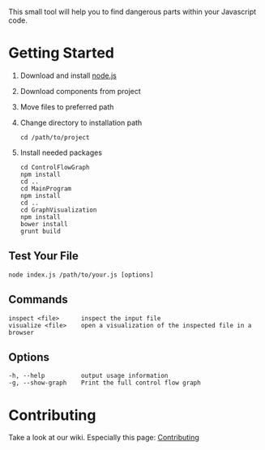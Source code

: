 This small tool will help you to find dangerous parts within your Javascript code.

# Getting Started
1. Download and install [node.js](http://nodejs.org/download/)

2. Download components from project

3. Move files to preferred path

4. Change directory to installation path

    `cd /path/to/project`


5. Install needed packages
    ```
    cd ControlFlowGraph
    npm install
    cd ..
    cd MainProgram
    npm install
    cd ..
    cd GraphVisualization
    npm install
    bower install
    grunt build
    ```

## Test Your File

`node index.js /path/to/your.js [options]`

## Commands
```
inspect <file>      inspect the input file
visualize <file>    open a visualization of the inspected file in a browser
```

## Options
```
-h, --help          output usage information
-g, --show-graph    Print the full control flow graph
```

# Contributing
Take a look at our wiki. Especially this page: [Contributing](https://github.com/whoopsjs/whoops.js/wiki/Contributing)
